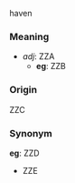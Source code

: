 haven
### Meaning
+ _adj_: ZZA
    + __eg__: ZZB

### Origin

ZZC

### Synonym

__eg__: ZZD

+ ZZE


